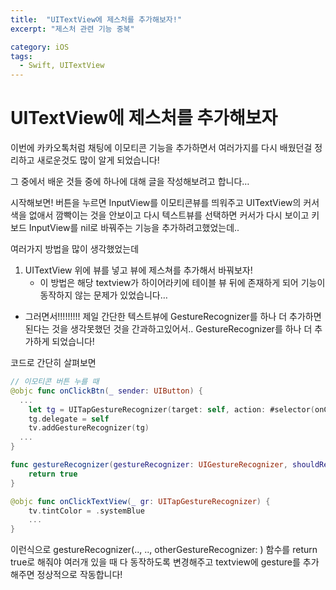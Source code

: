 ```yaml
---
title:  "UITextView에 제스처를 추가해보자!"
excerpt: "제스처 관련 기능 중복"

category: iOS
tags:
  - Swift, UITextView
---
```


# UITextView에 제스처를 추가해보자
이번에 카카오톡처럼 채팅에 이모티콘 기능을 추가하면서 여러가지를 다시 배웠던걸 정리하고 새로운것도 많이 알게 되었습니다!

그 중에서 배운 것들 중에 하나에 대해 글을 작성해보려고 합니다…

시작해보면! 버튼을 누르면 InputView를 이모티콘뷰를 띄워주고 UITextView의 커서 색을 없애서 깜빡이는 것을 안보이고 다시 텍스트뷰를 선택하면 커서가 다시 보이고 키보드 InputView를 nil로 바꿔주는 기능을 추가하려고했었는데..

여러가지 방법을 많이 생각했었는데
1. UITextView 위에 뷰를 넣고 뷰에 제스쳐를 추가해서 바꿔보자!
	- 이 방법은 해당 textview가 하이어라키에 테이블 뷰 뒤에 존재하게 되어 기능이 동작하지 않는 문제가 있었습니다…
- 그러면서!!!!!!!!! 제일 간단한 텍스트뷰에 GestureRecognizer를 하나 더 추가하면 된다는 것을 생각못했던 것을 간과하고있어서.. GestureRecognizer를 하나 더 추가하게 되었습니다!

코드로 간단히 살펴보면
```swift
// 이모티콘 버튼 누를 때 
@objc func onClickBtn(_ sender: UIButton) {
  ...
	let tg = UITapGestureRecognizer(target: self, action: #selector(onClickTextView(_:)))
	tg.delegate = self
	tv.addGestureRecognizer(tg)
  ...
}

func gestureRecognizer(gestureRecognizer: UIGestureRecognizer, shouldRecognizeSimultaneouslyWithGestureRecognizer otherGestureRecognizer: UIGestureRecognizer) -> Bool {
	return true
}

@objc func onClickTextView(_ gr: UITapGestureRecognizer) {
	tv.tintColor = .systemBlue
	...
}
```

이런식으로 gestureRecognizer(.., .., otherGestureRecognizer: ) 함수를 return true로 해줘야 여러개 있을 때 다 동작하도록 변경해주고 textview에 gesture를 추가해주면 정상적으로 작동합니다!